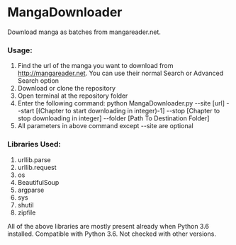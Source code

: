 # MangaDownloader

Download manga as batches from mangareader.net.

### Usage:

1. Find the url of the manga you want to download from http://mangareader.net. You can use their normal Search or Advanced Search option
2. Download or clone the repository
3. Open terminal at the repository folder
4. Enter the following command: python MangaDownloader.py --site [url] --start [(Chapter to start downloading in integer)-1] --stop [Chapter to stop downloading in integer] --folder [Path To Destination Folder]
5. All parameters in above command except --site are optional
     

### Libraries Used:
1. urllib.parse
2. urllib.request
3. os
4. BeautifulSoup
5. argparse
6. sys
7. shutil
8. zipfile
          
All of the above libraries are mostly present already when Python 3.6 installed. Compatible with Python 3.6. Not checked with other versions.
